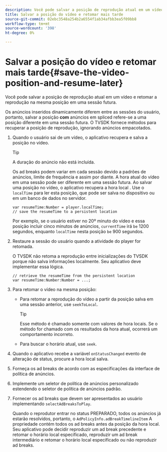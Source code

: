 ```yaml
---
description: Você pode salvar a posição de reprodução atual em um vídeo e retomar a reprodução na mesma posição em uma sessão futura.
title: Salvar a posição do vídeo e retomar mais tarde
source-git-commit: 02ebc3548a254b2a6554f1ab34afbb3ea5f09bb8
workflow-type: tm+mt
source-wordcount: '398'
ht-degree: 0%

---
```


# Salvar a posição do vídeo e retomar mais tarde{#save-the-video-position-and-resume-later}

Você pode salvar a posição de reprodução atual em um vídeo e retomar a reprodução na mesma posição em uma sessão futura.

Os anúncios inseridos dinamicamente diferem entre as sessões do usuário, portanto, salvar a posição **com** anúncios em spliced refere-se a uma posição diferente em uma sessão futura. O TVSDK fornece métodos para recuperar a posição de reprodução, ignorando anúncios empacotados.

1. Quando o usuário sai de um vídeo, o aplicativo recupera e salva a posição no vídeo.

   >[!TIP]
   >
   >A duração do anúncio não está incluída.

   Os ad breaks podem variar em cada sessão devido a padrões de anúncios, limite de frequência e assim por diante. A hora atual do vídeo em uma sessão pode ser diferente em uma sessão futura. Ao salvar uma posição no vídeo, o aplicativo recupera a hora local . Use o `localTime` para ler esta posição, que pode ser salva no dispositivo ou em um banco de dados no servidor.

   ```
   var resumeTime:Number = player.localTime; 
   // save the resumeTime to a persistent location
   ```

   Por exemplo, se o usuário estiver no 20º minuto do vídeo e essa posição incluir cinco minutos de anúncios, `currentTime` irá `be` 1200 segundos, enquanto `localTime` nesta posição `be` 900 segundos.

1. Restaure a sessão do usuário quando a atividade do player for retomada.

   O TVSDK não retoma a reprodução entre inicializações do TVSDK porque não salva informações localmente. Seu aplicativo deve implementar essa lógica.

   ```
   // retrieve the resumeTime from the persistent location 
   var resumeTime:Number:Number = ...;
   ```

1. Para retomar o vídeo na mesma posição:

   * Para retomar a reprodução do vídeo a partir da posição salva em uma sessão anterior, use `seekToLocal`.

     >[!TIP]
     >
     >Esse método é chamado somente com valores de hora locais. Se o método for chamado com os resultados da hora atual, ocorrerá um comportamento incorreto.

   * Para buscar o horário atual, use `seek`.

1. Quando o aplicativo recebe a variável `onStatusChanged` evento de alteração de status, procure a hora local salva.
1. Forneça os ad breaks de acordo com as especificações da interface de política de anúncios.
1. Implemente um seletor de política de anúncios personalizado estendendo o seletor de política de anúncios padrão.
1. Fornecer os ad breaks que devem ser apresentados ao usuário implementando `selectAdBreaksToPlay`.

   Quando o reprodutor entrar no status PREPARADO, todos os anúncios já estarão resolvidos, portanto, o `AdPolicyInfo.adBreakTimelineItem` A propriedade contém todos os ad breaks antes da posição da hora local. Seu aplicativo pode decidir reproduzir um ad break precedente e retomar o horário local especificado, reproduzir um ad break intermediário e retomar o horário local especificado ou não reproduzir ad breaks.
